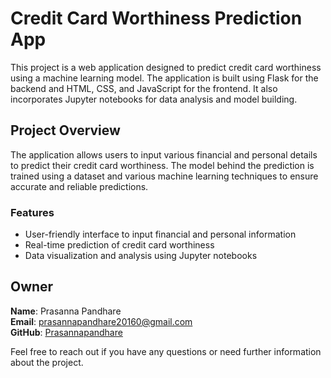 # Credit Card Worthiness Prediction App

This project is a web application designed to predict credit card worthiness using a machine learning model. The application is built using Flask for the backend and HTML, CSS, and JavaScript for the frontend. It also incorporates Jupyter notebooks for data analysis and model building.

## Project Overview

The application allows users to input various financial and personal details to predict their credit card worthiness. The model behind the prediction is trained using a dataset and various machine learning techniques to ensure accurate and reliable predictions.

### Features

- User-friendly interface to input financial and personal information
- Real-time prediction of credit card worthiness
- Data visualization and analysis using Jupyter notebooks

## Owner

**Name**: Prasanna Pandhare  
**Email**: prasannapandhare20160@gmail.com  
**GitHub**: [Prasannapandhare](https://github.com/Prasannapandhare)

Feel free to reach out if you have any questions or need further information about the project.
